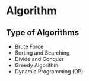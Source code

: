 # Algorithm



## Type of Algorithms

* Brute Force
* Sorting and Searching
* Divide and Conquer
* Greedy Algorithm
* Dynamic Programming (DP)



